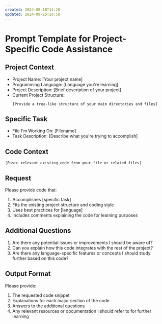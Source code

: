 ```yaml
---
created: 2024-09-18T11:20
updated: 2024-09-25T20:58
---
```

# Prompt Template for Project-Specific Code Assistance

## Project Context
- Project Name: [Your project name]
- Programming Language: [Language you're learning]
- Project Description: [Brief description of your project]
- Current Project Structure:
  ```
  [Provide a tree-like structure of your main directories and files]
  ```

## Specific Task
- File I'm Working On: [Filename]
- Task Description: [Describe what you're trying to accomplish]

## Code Context
```[language]
[Paste relevant existing code from your file or related files]
```

## Request
Please provide code that:
1. Accomplishes [specific task]
2. Fits the existing project structure and coding style
3. Uses best practices for [language]
4. Includes comments explaining the code for learning purposes

## Additional Questions
1. Are there any potential issues or improvements I should be aware of?
2. Can you explain how this code integrates with the rest of the project?
3. Are there any language-specific features or concepts I should study further based on this code?

## Output Format
Please provide:
1. The requested code snippet
2. Explanations for each major section of the code
3. Answers to the additional questions
4. Any relevant resources or documentation I should refer to for further learning